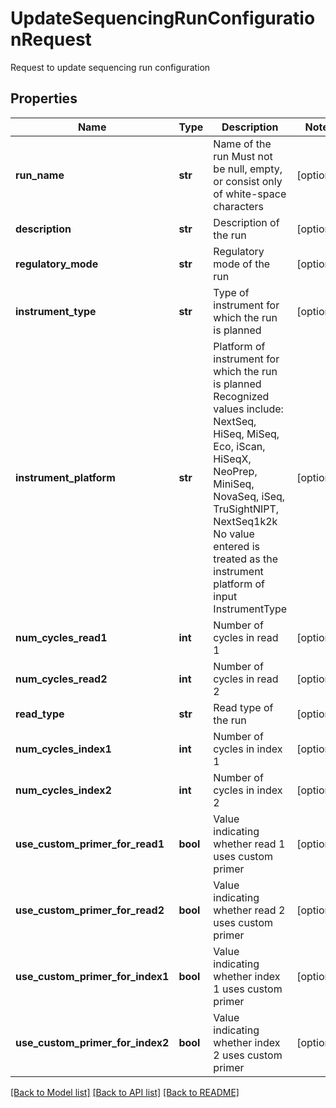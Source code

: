 # UpdateSequencingRunConfigurationRequest

Request to update sequencing run configuration
## Properties
Name | Type | Description | Notes
------------ | ------------- | ------------- | -------------
**run_name** | **str** | Name of the run  Must not be null, empty, or consist only of white-space characters | [optional] 
**description** | **str** | Description of the run | [optional] 
**regulatory_mode** | **str** | Regulatory mode of the run | [optional] 
**instrument_type** | **str** | Type of instrument for which the run is planned | [optional] 
**instrument_platform** | **str** | Platform of instrument for which the run is planned  Recognized values include:  NextSeq, HiSeq, MiSeq, Eco, iScan, HiSeqX, NeoPrep, MiniSeq, NovaSeq, iSeq, TruSightNIPT, NextSeq1k2k  No value entered is treated as the instrument platform of input InstrumentType | [optional] 
**num_cycles_read1** | **int** | Number of cycles in read 1 | [optional] 
**num_cycles_read2** | **int** | Number of cycles in read 2 | [optional] 
**read_type** | **str** | Read type of the run | [optional] 
**num_cycles_index1** | **int** | Number of cycles in index 1 | [optional] 
**num_cycles_index2** | **int** | Number of cycles in index 2 | [optional] 
**use_custom_primer_for_read1** | **bool** | Value indicating whether read 1 uses custom primer | [optional] 
**use_custom_primer_for_read2** | **bool** | Value indicating whether read 2 uses custom primer | [optional] 
**use_custom_primer_for_index1** | **bool** | Value indicating whether index 1 uses custom primer | [optional] 
**use_custom_primer_for_index2** | **bool** | Value indicating whether index 2 uses custom primer | [optional] 

[[Back to Model list]](../README.md#documentation-for-models) [[Back to API list]](../README.md#documentation-for-api-endpoints) [[Back to README]](../README.md)


